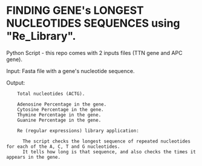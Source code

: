 # FINDING GENE's LONGEST NUCLEOTIDES SEQUENCES using "Re_Library".

Python Script - this repo comes with 2 inputs files (TTN gene and APC gene).

Input: Fasta file with a gene's nucleotide sequence. 

Output: 
        
        Total nucleotides (ACTG).
        
        Adenosine Percentage in the gene.
        Cytosine Percentage in the gene.
        Thymine Percentage in the gene.
        Guanine Percentage in the gene.
        
        Re (regular expressions) library application:
        
          The script checks the longest sequence of repeated nucleotides for each of the A, C, T and G nucleotides. 
          It tells how long is that sequence, and also checks the times it appears in the gene. 
